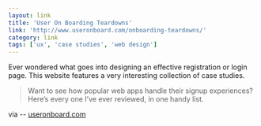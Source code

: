 ```yaml
---
layout: link
title: 'User On Boarding Teardowns'
link: 'http://www.useronboard.com/onboarding-teardowns/'
category: link
tags: ['ux', 'case studies', 'web design']
---
```


Ever wondered what goes into designing an effective registration or login page. This website features a very interesting collection of case studies.

> Want to see how popular web apps handle their signup experiences? Here’s every one I’ve ever reviewed, in one handy list.

via -- [useronboard.com](http://www.useronboard.com/onboarding-teardowns/)